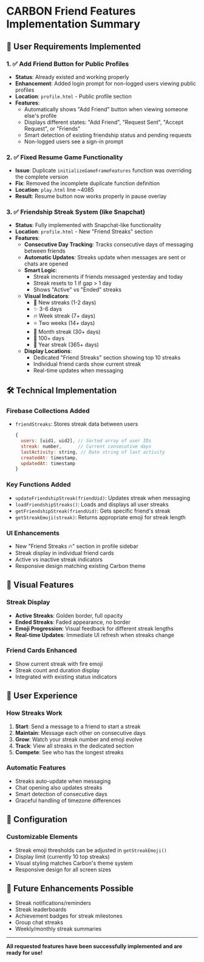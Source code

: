 # CARBON Friend Features Implementation Summary

## 🎯 User Requirements Implemented

### 1. ✅ **Add Friend Button for Public Profiles**
- **Status**: Already existed and working properly
- **Enhancement**: Added login prompt for non-logged users viewing public profiles
- **Location**: `profile.html` - Public profile section
- **Features**:
  - Automatically shows "Add Friend" button when viewing someone else's profile
  - Displays different states: "Add Friend", "Request Sent", "Accept Request", or "Friends"
  - Smart detection of existing friendship status and pending requests
  - Non-logged users see a sign-in prompt

### 2. ✅ **Fixed Resume Game Functionality**
- **Issue**: Duplicate `initializeGameFrameFeatures` function was overriding the complete version
- **Fix**: Removed the incomplete duplicate function definition
- **Location**: `play.html` line ~4085
- **Result**: Resume button now works properly in pause overlay

### 3. ✅ **Friendship Streak System (like Snapchat)**
- **Status**: Fully implemented with Snapchat-like functionality
- **Location**: `profile.html` - New "Friend Streaks" section
- **Features**:
  - **Consecutive Day Tracking**: Tracks consecutive days of messaging between friends
  - **Automatic Updates**: Streaks update when messages are sent or chats are opened
  - **Smart Logic**: 
    - Streak increments if friends messaged yesterday and today
    - Streak resets to 1 if gap > 1 day
    - Shows "Active" vs "Ended" streaks
  - **Visual Indicators**:
    - 🌟 New streaks (1-2 days)
    - ✨ 3-6 days
    - 🔥 Week streak (7+ days)
    - ⭐ Two weeks (14+ days)
    - 🚀 Month streak (30+ days)
    - 💎 100+ days
    - 👑 Year streak (365+ days)
  - **Display Locations**:
    - Dedicated "Friend Streaks" section showing top 10 streaks
    - Individual friend cards show current streak
    - Real-time updates when messaging

## 🛠️ Technical Implementation

### Firebase Collections Added
- `friendStreaks`: Stores streak data between users
  ```javascript
  {
    users: [uid1, uid2], // Sorted array of user IDs
    streak: number,      // Current consecutive days
    lastActivity: string, // Date string of last activity
    createdAt: timestamp,
    updatedAt: timestamp
  }
  ```

### Key Functions Added
- `updateFriendshipStreak(friendUid)`: Updates streak when messaging
- `loadFriendshipStreaks()`: Loads and displays all user streaks
- `getFriendshipStreak(friendUid)`: Gets specific friend's streak
- `getStreakEmoji(streak)`: Returns appropriate emoji for streak length

### UI Enhancements
- New "Friend Streaks 🔥" section in profile sidebar
- Streak display in individual friend cards
- Active vs inactive streak indicators
- Responsive design matching existing Carbon theme

## 🎨 Visual Features

### Streak Display
- **Active Streaks**: Golden border, full opacity
- **Ended Streaks**: Faded appearance, no border
- **Emoji Progression**: Visual feedback for different streak lengths
- **Real-time Updates**: Immediate UI refresh when streaks change

### Friend Cards Enhanced
- Show current streak with fire emoji
- Streak count and duration display
- Integrated with existing status indicators

## 📱 User Experience

### How Streaks Work
1. **Start**: Send a message to a friend to start a streak
2. **Maintain**: Message each other on consecutive days
3. **Grow**: Watch your streak number and emoji evolve
4. **Track**: View all streaks in the dedicated section
5. **Compete**: See who has the longest streaks

### Automatic Features
- Streaks auto-update when messaging
- Chat opening also updates streaks
- Smart detection of consecutive days
- Graceful handling of timezone differences

## 🔧 Configuration

### Customizable Elements
- Streak emoji thresholds can be adjusted in `getStreakEmoji()`
- Display limit (currently 10 top streaks)
- Visual styling matches Carbon's theme system
- Responsive design for all screen sizes

## 🚀 Future Enhancements Possible
- Streak notifications/reminders
- Streak leaderboards
- Achievement badges for streak milestones
- Group chat streaks
- Weekly/monthly streak summaries

---

**All requested features have been successfully implemented and are ready for use!**